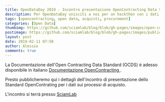 ```yaml
---
title: OpenDataDay 2019 - Incontro presentazione OpenContracting Data Standard
description: Per OpenDataDay unisciti a noi per un hackthon con i dati OpenContracting
tags: [opencontracting, open data, acquisti, procurement]
categories: [Open Data]
thumbimg: https://github.com/sciamlab/blog/blob/gh-pages/images/open-contracting_icon.png?raw=true
postimage: https://github.com/sciamlab/blog/blob/gh-pages/images/public_procurement.jpg?raw=true
layout: post
date: 2019-02-11 07:50
author: Alessio
comments: true
---
```

La Documentazione dell'Open Contracting Data Standard (OCDS) è adesso disponibile in italiano [Documentazione OpenContracting ](http://standard.open-contracting.org/latest/it/).


Presto pubblicheremo qui i dettagli dell'incontro di presentazione dello Standard OpenContrating per i dati sui processi di acquisto.

L'incontro si terrà presso [SciamLab](https://www.google.com/maps/place/SciamLab+AI+Fab/@41.8836141,12.4852279,17z/data=!4m12!1m6!3m5!1s0x13258a7db2113171:0x55d63887a3da35c9!2sSciamLab+AI+Fab!8m2!3d41.8836101!4d12.4874219!3m4!1s0x13258a7db2113171:0x55d63887a3da35c9!8m2!3d41.8836101!4d12.4874219)







